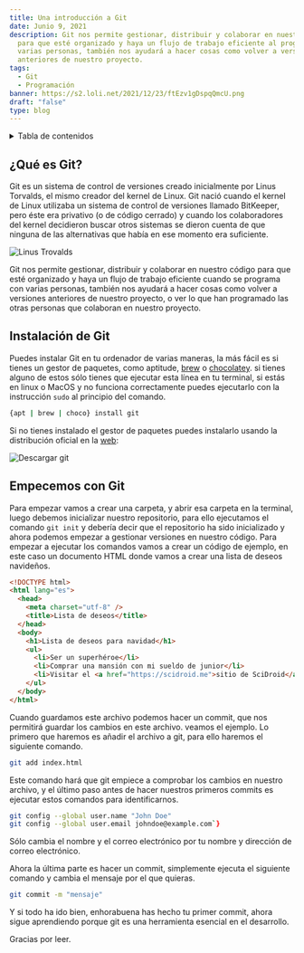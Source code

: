 ```yaml
---
title: Una introducción a Git
date: Junio 9, 2021
description: Git nos permite gestionar, distribuir y colaborar en nuestro código
  para que esté organizado y haya un flujo de trabajo eficiente al programar con
  varias personas, también nos ayudará a hacer cosas como volver a versiones
  anteriores de nuestro proyecto.
tags:
  - Git
  - Programación
banner: https://s2.loli.net/2021/12/23/ftEzv1gDspqQmcU.png
draft: "false"
type: blog
---
```


<details>
  <summary>Tabla de contenidos</summary>

  \[[toc]]
</details>

## ¿Qué es Git?

Git es un sistema de control de versiones creado inicialmente por Linus Torvalds, el mismo creador del kernel de Linux. Git nació cuando el kernel de Linux utilizaba un sistema de control de versiones llamado BitKeeper, pero éste era privativo (o de código cerrado) y cuando los colaboradores del kernel decidieron buscar otros sistemas se dieron cuenta de que ninguna de las alternativas que había en ese momento era suficiente.

![Linus Trovalds](https://dev-to-uploads.s3.amazonaws.com/uploads/articles/2kulqu1vmzdkaj6h11ua.jpg)

Git nos permite gestionar, distribuir y colaborar en nuestro código para que esté organizado y haya un flujo de trabajo eficiente cuando se programa con varias personas, también nos ayudará a hacer cosas como volver a versiones anteriores de nuestro proyecto, o ver lo que han programado las otras personas que colaboran en nuestro proyecto.

## Instalación de Git

Puedes instalar Git en tu ordenador de varias maneras, la más fácil es si tienes un gestor de paquetes, como aptitude, [brew](https://brew.sh/) o [chocolatey](https://chocolatey.org/).
si tienes alguno de estos sólo tienes que ejecutar esta línea en tu terminal, si estás en linux o MacOS y no funciona correctamente puedes ejecutarlo con la instrucción `sudo` al principio del comando.

```bash
{apt | brew | choco} install git
```

Si no tienes instalado el gestor de paquetes puedes instalarlo usando la distribución oficial en la [web](https://git-scm.com/):

![Descargar git](https://s2.loli.net/2021/12/23/mdMEAuhbl2PwWfn.png)

## Empecemos con Git

Para empezar vamos a crear una carpeta, y abrir esa carpeta en la terminal, luego debemos inicializar nuestro repositorio, para ello ejecutamos el comando `git init` y debería decir que el repositorio ha sido inicializado y ahora podemos empezar a gestionar versiones en nuestro código.
Para empezar a ejecutar los comandos vamos a crear un código de ejemplo, en este caso un documento HTML donde vamos a crear una lista de deseos navideños.

```html
<!DOCTYPE html>
<html lang="es">
  <head>
    <meta charset="utf-8" />
    <title>Lista de deseos</title>
  </head>
  <body>
    <h1>Lista de deseos para navidad</h1>
    <ul>
      <li>Ser un superhéroe</li>
      <li>Comprar una mansión con mi sueldo de junior</li>
      <li>Visitar el <a href="https://scidroid.me">sitio de SciDroid</a></li>
    </ul>
  </body>
</html>
```

Cuando guardamos este archivo podemos hacer un commit, que nos permitirá guardar los cambios en este archivo. veamos el ejemplo.
Lo primero que haremos es añadir el archivo a git, para ello haremos el siguiente comando.

```bash
git add index.html
```

Este comando hará que git empiece a comprobar los cambios en nuestro archivo, y el último paso antes de hacer nuestros primeros commits es ejecutar estos comandos para identificarnos.

```bash
git config --global user.name "John Doe"
git config --global user.email johndoe@example.com`}
```

Sólo cambia el nombre y el correo electrónico por tu nombre y dirección de correo electrónico.

Ahora la última parte es hacer un commit, simplemente ejecuta el siguiente comando y cambia el mensaje por el que quieras.

```bash
git commit -m "mensaje"
```

Y si todo ha ido bien, enhorabuena has hecho tu primer commit, ahora sigue aprendiendo porque git es una herramienta esencial en el desarrollo.

Gracias por leer.
